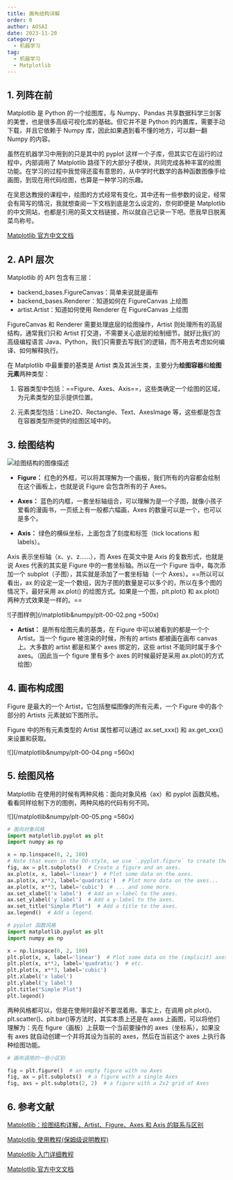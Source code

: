 ```yaml
---
title: 画布结构详解
order: 0
author: AOSAI
date: 2023-11-20
category:
  - 机器学习
tag:
  - 机器学习
  - Matplotlib
---
```


## 1. 列阵在前

Matplotlib 是 Python 的一个绘图库，与 Numpy、Pandas 共享数据科学三剑客的美誉，也是很多高级可视化库的基础。但它并不是 Python 的内置库，需要手动下载，并且它依赖于 Numpy 库，因此如果遇到看不懂的地方，可以翻一翻 Numpy 的内容。

虽然在机器学习中用到的只是其中的 pyplot 这样一个子库，但其实它在运行的过程中，内部调用了 Matplotlib 路径下的大部分子模块，共同完成各种丰富的绘图功能。在学习的过程中我觉得还蛮有意思的，从中学时代数学的各种函数图像手绘画图，到现在用代码绘图，也算是一种学习的乐趣。

在吴恩达教授的课程中，绘图的方式经常有变化，其中还有一些参数的设定，经常会有简写的情况，我就想查阅一下文档到底是怎么设定的，奈何即便是 Matplotlib 的中文网站，也都是引用的英文文档链接，所以就自己记录一下吧。愿我早日脱离菜鸟称号。

[Matplotlib 官方中文文档](https://www.matplotlib.org.cn/)

## 2. API 层次

Matplotlib 的 API 包含有三层：

- backend_bases.FigureCanvas：简单来说就是画布
- backend_bases.Renderer：知道如何在 FigureCanvas 上绘图
- artist.Artist：知道如何使用 Renderer 在 FigureCanvas 上绘图

FigureCanvas 和 Renderer 需要处理底层的绘图操作，Artist 则处理所有的高层结构，通常我们只和 Artist 打交道，不需要关心底层的绘制细节。就好比我们的高级编程语言 Java、Python，我们只需要去写我们的逻辑，而不用去考虑如何编译、如何解释执行。

在 Matplotlib 中最重要的基类是 Artist 类及其派生类，主要分为**绘图容器**和**绘图元素**两种类型：

1. 容器类型中包括：==Figure、Axes、Axis==，这些类确定一个绘图的区域，为元素类型的显示提供位置。

2. 元素类型包括：Line2D、Rectangle、Text、AxesImage 等，这些都是包含在容器类型所提供的绘图区域中的。

## 3. 绘图结构

![绘图结构的图像描述](/matplotlib&numpy/plt-00-01.png)

- **Figure：** 红色的外框，可以将其理解为一个画板，我们所有的内容都会绘制在这个画板上，也就是说 Figure 会包含所有的子 Axes。

- **Axes：** 蓝色的内框，一套坐标轴组合，可以理解为是一个子图，就像小孩子爱看的漫画书，一页纸上有一般都六幅画，Axes 的数量可以是一个，也可以是多个。

- **Axis：** 绿色的横纵坐标，上面包含了刻度和标签（tick locations 和 labels）。

Axis 表示坐标轴（x、y、z……），而 Axes 在英文中是 Axis 的复数形式，也就是说 Axes 代表的其实是 Figure 中的一套坐标轴。所以在一个 Figure 当中，每次添加一个 subplot（子图），其实就是添加了一套坐标轴（一个 Axes）。==所以可以看出，ax 的设定一定一个数组，因为子图的数量是可以多个的，所以在多个图的情况下，最好采用 ax.plot() 的绘图方式。如果是一个图，plt.plot() 和 ax.plot() 两种方式效果是一样的。==

![子图样例](/matplotlib&numpy/plt-00-02.png =500x)

- **Artist：** 是所有绘图元素的基类，在 Figure 中可以被看到的都是一个个 Artist。当一个 figure 被渲染的时候，所有的 artists 都被画在画布 canvas 上。大多数的 artist 都是和某个 axes 绑定的，这些 artist 不能同时属于多个 axes。（因此当一个 figure 里有多个 axes 的时候最好是采用 ax.plot()的方式绘图）

<!-- ![Artist接口思维导图](/matplotlib&numpy/plt-00-03.png) -->

## 4. 画布构成图

Figure 是最大的一个 Artist，它包括整幅图像的所有元素，一个 Figure 中的各个部分的 Artists 元素就如下图所示。

Figure 中的所有元素类型的 Artist 属性都可以通过 ax.set_xxx() 和 ax.get_xxx() 来设置和获取。

![](/matplotlib&numpy/plt-00-04.png =560x)

## 5. 绘图风格

Matplotlib 在使用的时候有两种风格：面向对象风格（ax）和 pyplot 函数风格。看看同样绘制下方的图例，两种风格的代码有何不同。

![](/matplotlib&numpy/plt-00-05.png =560x)

```py
# 面向对象风格
import matplotlib.pyplot as plt
import numpy as np

x = np.linspace(0, 2, 100)
# Note that even in the OO-style, we use `.pyplot.figure` to create the figure.
fig, ax = plt.subplots()  # Create a figure and an axes.
ax.plot(x, x, label='linear')  # Plot some data on the axes.
ax.plot(x, x**2, label='quadratic')  # Plot more data on the axes...
ax.plot(x, x**3, label='cubic')  # ... and some more.
ax.set_xlabel('x label')  # Add an x-label to the axes.
ax.set_ylabel('y label')  # Add a y-label to the axes.
ax.set_title("Simple Plot")  # Add a title to the axes.
ax.legend()  # Add a legend.
```

```py
# pyplot 函数风格
import matplotlib.pyplot as plt
import numpy as np

x = np.linspace(0, 2, 100)
plt.plot(x, x, label='linear')  # Plot some data on the (implicit) axes.
plt.plot(x, x**2, label='quadratic')  # etc.
plt.plot(x, x**3, label='cubic')
plt.xlabel('x label')
plt.ylabel('y label')
plt.title("Simple Plot")
plt.legend()
```

两种风格都可以，但是在使用时最好不要混着用。事实上，在调用 plt.plot()、plt.scatter()、plt.bar()等方法时，其实本质上还是在 axes 上画图，可以将他们理解为：先在 figure（画板）上获取一个当前要操作的 axes（坐标系），如果没有 axes 就自动创建一个并将其设为当前的 axes，然后在当前这个 axes 上执行各种绘图功能。

```py
# 画布调用的一些小区别

fig = plt.figure()  # an empty figure with no Axes
fig, ax = plt.subplots()  # a figure with a single Axes
fig, axs = plt.subplots(2, 2)  # a figure with a 2x2 grid of Axes
```

## 6. 参考文献

[Matplotlib：绘图结构详解，Artist、Figure、Axes 和 Axis 的联系与区别](https://blog.csdn.net/u010021014/article/details/110393223)

[Matplotlib 使用教程(保姆级说明教程)](https://zhuanlan.zhihu.com/p/399679043)

[Matplotlib 入门详细教程](https://zhuanlan.zhihu.com/p/342422162)

[Matplotlib 官方中文文档](https://www.matplotlib.org.cn/)
